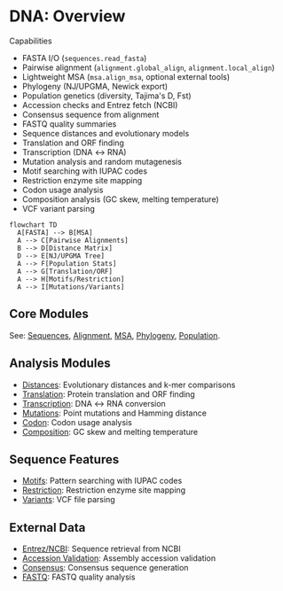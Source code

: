 # DNA: Overview

Capabilities

- FASTA I/O (`sequences.read_fasta`)
- Pairwise alignment (`alignment.global_align`, `alignment.local_align`)
- Lightweight MSA (`msa.align_msa`, optional external tools)
- Phylogeny (NJ/UPGMA, Newick export)
- Population genetics (diversity, Tajima's D, Fst)
- Accession checks and Entrez fetch (NCBI)
- Consensus sequence from alignment
- FASTQ quality summaries
- Sequence distances and evolutionary models
- Translation and ORF finding
- Transcription (DNA ↔ RNA)
- Mutation analysis and random mutagenesis
- Motif searching with IUPAC codes
- Restriction enzyme site mapping
- Codon usage analysis
- Composition analysis (GC skew, melting temperature)
- VCF variant parsing

```mermaid
flowchart TD
  A[FASTA] --> B[MSA]
  A --> C[Pairwise Alignments]
  B --> D[Distance Matrix]
  D --> E[NJ/UPGMA Tree]
  A --> F[Population Stats]
  A --> G[Translation/ORF]
  A --> H[Motifs/Restriction]
  A --> I[Mutations/Variants]
```

## Core Modules

See: [Sequences](./sequences.md), [Alignment](./alignment.md), [MSA](./msa.md), [Phylogeny](./phylogeny.md), [Population](./population.md).

## Analysis Modules

- [Distances](./distances.md): Evolutionary distances and k-mer comparisons
- [Translation](./translation.md): Protein translation and ORF finding
- [Transcription](./transcription.md): DNA ↔ RNA conversion
- [Mutations](./mutations.md): Point mutations and Hamming distance
- [Codon](./codon.md): Codon usage analysis
- [Composition](./composition.md): GC skew and melting temperature

## Sequence Features

- [Motifs](./motifs.md): Pattern searching with IUPAC codes
- [Restriction](./restriction.md): Restriction enzyme site mapping
- [Variants](./variants.md): VCF file parsing

## External Data

- [Entrez/NCBI](./ncbi.md): Sequence retrieval from NCBI
- [Accession Validation](./accessions.md): Assembly accession validation
- [Consensus](./consensus.md): Consensus sequence generation
- [FASTQ](./fastq.md): FASTQ quality analysis
